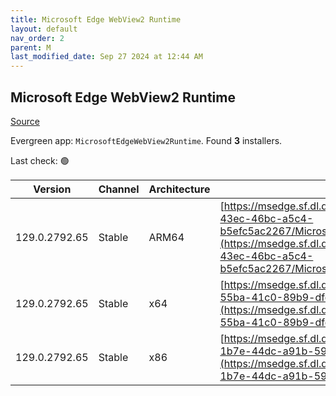 ```yaml
---
title: Microsoft Edge WebView2 Runtime
layout: default
nav_order: 2
parent: M
last_modified_date: Sep 27 2024 at 12:44 AM
---
```


## Microsoft Edge WebView2 Runtime

[Source](https://developer.microsoft.com/en-us/microsoft-edge/webview2/)

Evergreen app: `MicrosoftEdgeWebView2Runtime`. Found **3** installers.

Last check: 🟢

| Version       | Channel | Architecture | URI                                                                                                                                                                                                                                                                                                                            |
| ------------- | ------- | ------------ | ------------------------------------------------------------------------------------------------------------------------------------------------------------------------------------------------------------------------------------------------------------------------------------------------------------------------------ |
| 129.0.2792.65 | Stable  | ARM64        | [https://msedge.sf.dl.delivery.mp.microsoft.com/filestreamingservice/files/7f406b50-43ec-46bc-a5c4-b5efc5ac2267/MicrosoftEdgeWebView2RuntimeInstallerARM64.exe](https://msedge.sf.dl.delivery.mp.microsoft.com/filestreamingservice/files/7f406b50-43ec-46bc-a5c4-b5efc5ac2267/MicrosoftEdgeWebView2RuntimeInstallerARM64.exe) |
| 129.0.2792.65 | Stable  | x64          | [https://msedge.sf.dl.delivery.mp.microsoft.com/filestreamingservice/files/2e372271-55ba-41c0-89b9-dfc306dee437/MicrosoftEdgeWebView2RuntimeInstallerX64.exe](https://msedge.sf.dl.delivery.mp.microsoft.com/filestreamingservice/files/2e372271-55ba-41c0-89b9-dfc306dee437/MicrosoftEdgeWebView2RuntimeInstallerX64.exe)     |
| 129.0.2792.65 | Stable  | x86          | [https://msedge.sf.dl.delivery.mp.microsoft.com/filestreamingservice/files/f0af166f-1b7e-44dc-a91b-59a1c4e3f80d/MicrosoftEdgeWebView2RuntimeInstallerX86.exe](https://msedge.sf.dl.delivery.mp.microsoft.com/filestreamingservice/files/f0af166f-1b7e-44dc-a91b-59a1c4e3f80d/MicrosoftEdgeWebView2RuntimeInstallerX86.exe)     |
